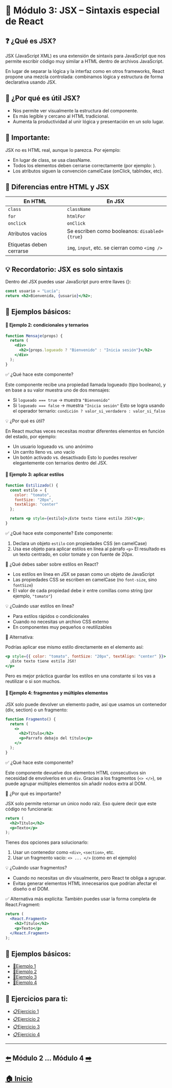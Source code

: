 # 📘 Módulo 3: JSX – Sintaxis especial de React

## ❓ ¿Qué es JSX?

JSX (JavaScript XML) es una extensión de sintaxis para JavaScript que nos permite escribir código muy similar a HTML dentro de archivos JavaScript.

En lugar de separar la lógica y la interfaz como en otros frameworks, React propone una mezcla controlada: combinamos lógica y estructura de forma declarativa usando JSX.

## 🔎 ¿Por qué es útil JSX?

- Nos permite ver visualmente la estructura del componente.
- Es más legible y cercano al HTML tradicional.
- Aumenta la productividad al unir lógica y presentación en un solo lugar.

## 🚨 Importante:

JSX no es HTML real, aunque lo parezca. Por ejemplo:

* En lugar de class, se usa className.
* Todos los elementos deben cerrarse correctamente (por ejemplo: ![]()).
* Los atributos siguen la convención camelCase (onClick, tabIndex, etc).

## 📌 Diferencias entre HTML y JSX

| En HTML        | En JSX                             |
|---------------|------------------------------------|
| ```class```     | ```className```       |
| ```for```    | ```htmlFor``` |
| ```onclick```    | ```onClick```      |
| Atributos vacíos | Se escriben como booleanos: ```disabled={true}``` |
| Etiquetas deben cerrarse | ```img```, ```input```, etc. se cierran como ```<img />``` |

## 💡 Recordatorio: JSX es solo sintaxis

Dentro del JSX puedes usar JavaScript puro entre llaves {}:

```jsx
const usuario = "Lucía";
return <h2>Bienvenida, {usuario}</h2>;
```

## 🧪 Ejemplos básicos:

#### 📄 Ejemplo 2: condicionales y ternarios

```jsx
function Mensaje(props) {
  return (
    <div>
      <h2>{props.logueado ? "Bienvenido" : "Inicia sesión"}</h2>
    </div>
  );
}
```

✅ ¿Qué hace este componente?

Este componente recibe una propiedad llamada logueado (tipo booleano), y en base a su valor muestra uno de dos mensajes:
* Si ```logueado === true``` → muestra ```"Bienvenido"```
* Si ```logueado === false``` → muestra ```"Inicia sesión"```
Esto se logra usando el operador ternario:
```condición ? valor_si_verdadero : valor_si_falso```

💡 ¿Por qué es útil?

En React muchas veces necesitas mostrar diferentes elementos en función del estado, por ejemplo:
* Un usuario logueado vs. uno anónimo
* Un carrito lleno vs. uno vacío
* Un botón activado vs. desactivado
Esto lo puedes resolver elegantemente con ternarios dentro del JSX.

#### 📄 Ejemplo 3: aplicar estilos

```jsx
function Estilizado() {
  const estilo = {
    color: "tomato",
    fontSize: "20px",
    textAlign: "center"
  };

  return <p style={estilo}>¡Este texto tiene estilo JSX!</p>;
}
```
✅ ¿Qué hace este componente?
Este componente:
 1. Declara un objeto ```estilo``` con propiedades CSS (en camelCase)
 2. Usa ese objeto para aplicar estilos en línea al párrafo ```<p>```
El resultado es un texto centrado, en color tomate y con fuente de 20px.

🧠 ¿Qué debes saber sobre estilos en React?
* Los estilos en línea en JSX se pasan como un objeto de JavaScript
* Las propiedades CSS se escriben en camelCase (no ```font-size```, sino ```fontSize```)
* El valor de cada propiedad debe ir entre comillas como string (por ejemplo, ```"tomato"```)

💡 ¿Cuándo usar estilos en línea?
* Para estilos rápidos o condicionales
* Cuando no necesitas un archivo CSS externo
* En componentes muy pequeños o reutilizables

 🧪 Alternativa:
 
Podrías aplicar ese mismo estilo directamente en el elemento así:

```jsx
<p style={{ color: "tomato", fontSize: "20px", textAlign: "center" }}>
  ¡Este texto tiene estilo JSX!
</p>
```
Pero es mejor práctica guardar los estilos en una constante si los vas a reutilizar o si son muchos. 

#### 📄 Ejemplo 4: fragmentos y múltiples elementos

JSX solo puede devolver un elemento padre, así que usamos un contenedor (div, section) o un fragmento:

```jsx
function Fragmento() {
  return (
    <>
      <h2>Título</h2>
      <p>Parrafo debajo del título</p>
    </>
  );
}
```

✅ ¿Qué hace este componente?

Este componente devuelve dos elementos HTML consecutivos sin necesidad de envolverlos en un ```div```.
Gracias a los fragmentos (```<> </>```), se puede agrupar múltiples elementos sin añadir nodos extra al DOM.

🧠 ¿Por qué es importante?

JSX solo permite retornar un único nodo raíz.
Eso quiere decir que este código no funcionaría:

```jsx
return (
  <h2>Título</h2>
  <p>Texto</p>
);
```

Tienes dos opciones para solucionarlo:
1. Usar un contenedor como ```<div>```, ```<section>```, etc.
2. Usar un fragmento vacío: ```<> ... </>``` (como en el ejemplo)

💡 ¿Cuándo usar fragmentos?

* Cuando no necesitas un div visualmente, pero React te obliga a agrupar.
* Evitas generar elementos HTML innecesarios que podrían afectar el diseño o el DOM.

✅ Alternativa más explícita:
También puedes usar la forma completa de React.Fragment:

```jsx
return (
  <React.Fragment>
    <h2>Título</h2>
    <p>Texto</p>
  </React.Fragment>
);
```

## 🧪 Ejemplos básicos:

* [📝Ejemplo 1](./Ejemplos/Ejemplo_1.md)
* [📝Ejemplo 2](./Ejemplos/Ejemplo_2.md)
* [📝Ejemplo 3](./Ejemplos/Ejemplo_3.md)
* [📝Ejemplo 4](./Ejemplos/Ejemplo_4.md)


## 🎯 Ejercicios para ti:

* [📋Ejercicio 1](./Ejercicios/Ejercicio_1.md)
* [📋Ejercicio 2](./Ejercicios/Ejercicio_2.md)
* [📋Ejercicio 3](./Ejercicios/Ejercicio_3.md)
* [📋Ejercicio 4](./Ejercicios/Ejercicio_4.md)

---

## [⬅️](..//Modulo_2__Configuracion_del_entorno_de_desarrollo/Modulo_2.md) Módulo 2 ... Módulo 4 [➡️](../Modulo_4:_Componentes_(Funcionales_y_de_Clase)/Modulo_4.md)

## [🏠 Inicio](../README.md)
